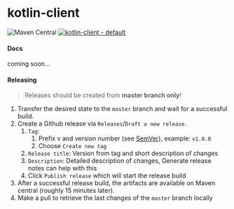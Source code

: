 # kotlin-client

![Maven Central](https://img.shields.io/maven-central/v/com.linked-planet.client/kotlin-jira-client-api)
[![kotlin-client - default](https://github.com/linked-planet/kotlin-client/actions/workflows/default.yml/badge.svg)](https://github.com/linked-planet/kotlin-client/actions/workflows/default.yml)

#### Docs
coming soon...

#### Releasing

> Releases should be created from **master branch only**!

1. Transfer the desired state to the `master` branch and wait for a successful build.
2. Create a Github release via `Releases`/`Draft a new release`.
    1. `Tag`:
        1. Prefix v and version number (see [SemVer](https://semver.org/lang/de/)), example: `v1.0.0`
        2. Choose `Create new tag`
    2. `Release title`: Version from tag and short description of changes
    3. `Description`: Detailed description of changes, Generate release notes can help with this
    4. Click `Publish release` which will start the release build
3. After a successful release build, the artifacts are available on Maven central (roughly 15 minutes later).
4. Make a pull to retrieve the last changes of the `master` branch locally
